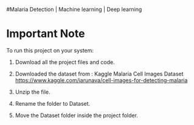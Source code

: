 #Malaria Detection | Machine learning | Deep learning
# Important Note

To run this project on your system:

1.	Download all the project files and code. 

2.	Downloaded the dataset from : Kaggle  Malaria Cell Images Dataset  https://www.kaggle.com/iarunava/cell-images-for-detecting-malaria

3.	Unzip the file.

4.	Rename the folder to Dataset.

5.	Move the Dataset folder inside the project folder.

   
